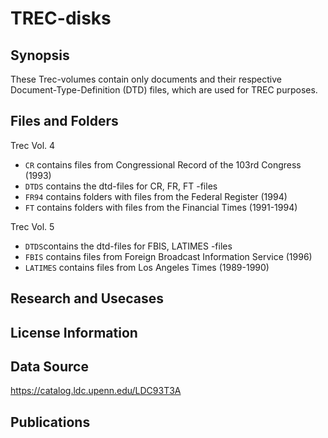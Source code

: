 # TREC-disks

## Synopsis

These Trec-volumes contain only documents and their respective Document-Type-Definition (DTD) files, which are used for TREC purposes.

## Files and Folders

Trec Vol. 4
- `CR` contains files from Congressional Record of the 103rd Congress (1993)
- `DTDS` contains the dtd-files for CR, FR, FT -files
- `FR94` contains folders with files from the Federal Register (1994)
- `FT` contains folders with files from the Financial Times (1991-1994)

Trec Vol. 5
- `DTDS`contains the dtd-files for FBIS, LATIMES -files
- `FBIS` contains files from Foreign Broadcast Information Service (1996)
- `LATIMES` contains files from Los Angeles Times (1989-1990)

## Research and Usecases


## License Information


## Data Source

https://catalog.ldc.upenn.edu/LDC93T3A

## Publications


